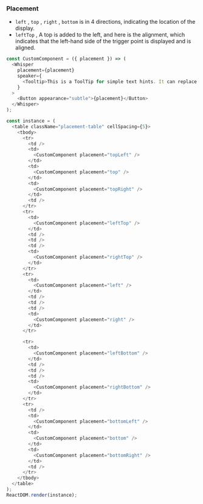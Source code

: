 ### Placement

* `left` , `top` , `right` , `bottom` is in 4 directions, indicating the location of the display.
* `leftTop` , A top is added to the left, and here is the alignment, which indicates that the left-hand side of the trigger point is displayed and is aligned.

<!--start-code-->

```js
const CustomComponent = ({ placement }) => (
  <Whisper
    placement={placement}
    speaker={
      <Tooltip>This is a ToolTip for simple text hints. It can replace the title property</Tooltip>
    }
  >
    <Button appearance="subtle">{placement}</Button>
  </Whisper>
);

const instance = (
  <table className="placement-table" cellSpacing={5}>
    <tbody>
      <tr>
        <td />
        <td>
          <CustomComponent placement="topLeft" />
        </td>
        <td>
          <CustomComponent placement="top" />
        </td>
        <td>
          <CustomComponent placement="topRight" />
        </td>
        <td />
      </tr>
      <tr>
        <td>
          <CustomComponent placement="leftTop" />
        </td>
        <td />
        <td />
        <td />
        <td>
          <CustomComponent placement="rightTop" />
        </td>
      </tr>
      <tr>
        <td>
          <CustomComponent placement="left" />
        </td>
        <td />
        <td />
        <td />
        <td>
          <CustomComponent placement="right" />
        </td>
      </tr>

      <tr>
        <td>
          <CustomComponent placement="leftBottom" />
        </td>
        <td />
        <td />
        <td />
        <td>
          <CustomComponent placement="rightBottom" />
        </td>
      </tr>
      <tr>
        <td />
        <td>
          <CustomComponent placement="bottomLeft" />
        </td>
        <td>
          <CustomComponent placement="bottom" />
        </td>
        <td>
          <CustomComponent placement="bottomRight" />
        </td>
        <td />
      </tr>
    </tbody>
  </table>
);
ReactDOM.render(instance);
```

<!--end-code-->

